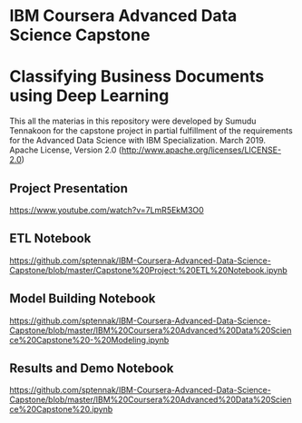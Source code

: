 # IBM Coursera Advanced Data Science Capstone
# Classifying Business Documents using Deep Learning

This all the materias in this repository were developed by Sumudu Tennakoon for the capstone project in partial fulfillment of the requirements for the Advanced Data Science with IBM Specialization. 
March 2019. 
Apache License, Version 2.0 (http://www.apache.org/licenses/LICENSE-2.0)

## Project Presentation
https://www.youtube.com/watch?v=7LmR5EkM3O0

## ETL Notebook
https://github.com/sptennak/IBM-Coursera-Advanced-Data-Science-Capstone/blob/master/Capstone%20Project:%20ETL%20Notebook.ipynb

## Model Building Notebook
https://github.com/sptennak/IBM-Coursera-Advanced-Data-Science-Capstone/blob/master/IBM%20Coursera%20Advanced%20Data%20Science%20Capstone%20-%20Modeling.ipynb

## Results and Demo Notebook
https://github.com/sptennak/IBM-Coursera-Advanced-Data-Science-Capstone/blob/master/IBM%20Coursera%20Advanced%20Data%20Science%20Capstone%20.ipynb
